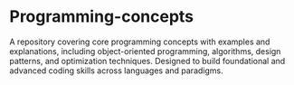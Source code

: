 # Programming-concepts
A repository covering core programming concepts with examples and explanations, including object-oriented programming, algorithms, design patterns, and optimization techniques. Designed to build foundational and advanced coding skills across languages and paradigms.

